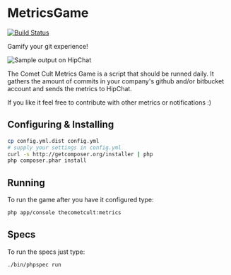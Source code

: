 MetricsGame
===========

[![Build Status](https://travis-ci.org/cometcult/metrics-game.png?branch=master)](https://travis-ci.org/cometcult/metrics-game)

Gamify your git experience!

![Sample output on HipChat](https://dl.dropboxusercontent.com/u/757052/game-metrics.png)

The Comet Cult Metrics Game is a script that should be runned daily. It gathers the amount of commits in your company's github and/or bitbucket account and sends the metrics to HipChat.

If you like it feel free to contribute with other metrics or notifications :)

Configuring & Installing
------------------------

```bash
cp config.yml.dist config.yml
# supply your settings in config.yml
curl -s http://getcomposer.org/installer | php
php composer.phar install
```

Running
-------
To run the game after you have it configured type:

```bash
php app/console thecometcult:metrics
```

Specs
-----

To run the specs just type:

```bash
./bin/phpspec run
```
